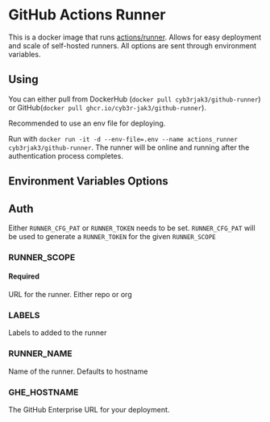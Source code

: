 # GitHub Actions Runner

This is a docker image that runs [actions/runner](https://github.com/actions/runner). Allows for easy deployment and scale of self-hosted runners. All options are sent through environment variables.

## Using

You can either pull from DockerHub (`docker pull cyb3rjak3/github-runner`) or GitHub(`docker pull ghcr.io/cyb3r-jak3/github-runner`).

Recommended to use an env file for deploying.

Run with `docker run -it -d --env-file=.env --name actions_runner cyb3rjak3/github-runner`. The runner will be online and running after the authentication process completes.

## Environment Variables Options

## Auth

Either `RUNNER_CFG_PAT` or `RUNNER_TOKEN` needs to be set. `RUNNER_CFG_PAT` will be used to generate a `RUNNER_TOKEN` for the given `RUNNER_SCOPE`

### RUNNER_SCOPE

#### Required

URL for the runner. Either repo or org

### LABELS

Labels to added to the runner

### RUNNER_NAME

Name of the runner. Defaults to hostname

### GHE_HOSTNAME

The GitHub Enterprise URL for your deployment.
